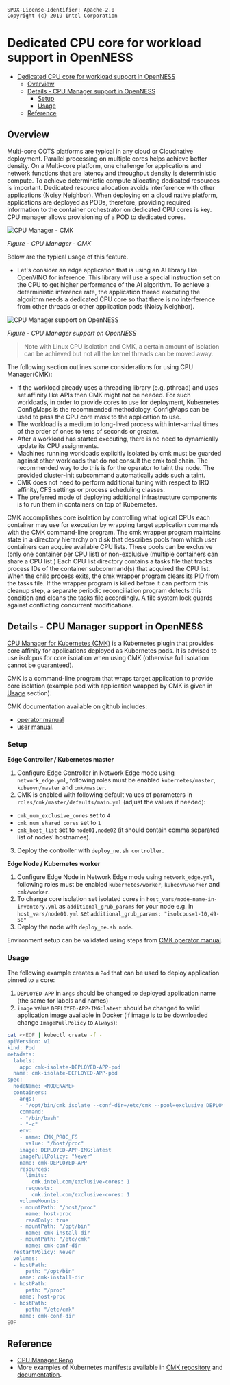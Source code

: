 ```text
SPDX-License-Identifier: Apache-2.0
Copyright (c) 2019 Intel Corporation
```

# Dedicated CPU core for workload support in OpenNESS

- [Dedicated CPU core for workload support in OpenNESS](#dedicated-cpu-core-for-workload-support-in-openness)
  - [Overview](#overview)
  - [Details - CPU Manager support in OpenNESS](#details---cpu-manager-support-in-openness)
    - [Setup](#setup)
    - [Usage](#usage)
  - [Reference](#reference)

## Overview

Multi-core COTS platforms are typical in any cloud or Cloudnative deployment. Parallel processing on multiple cores helps achieve better density. On a Multi-core platform, one challenge for applications and network functions that are latency and throughput density is deterministic compute. To achieve deterministic compute allocating dedicated resources is important. Dedicated resource allocation avoids interference with other applications (Noisy Neighbor). When deploying on a cloud native platform, applications are deployed as PODs, therefore, providing required information to the container orchestrator on dedicated CPU cores is key. CPU manager allows provisioning of a POD to dedicated cores.

![CPU Manager - CMK ](cmk-images/cmk1.png)

_Figure - CPU Manager - CMK_

Below are the typical usage of this feature.

- Let's consider an edge application that is using an AI library like OpenVINO for inference. This library will use a special instruction set on the CPU to get higher performance of the AI algorithm. To achieve a deterministic inference rate, the application thread executing the algorithm needs a dedicated CPU core so that there is no interference from other threads or other application pods (Noisy Neighbor).

![CPU Manager support on OpenNESS ](cmk-images/cmk2.png)

_Figure - CPU Manager support on OpenNESS_

> Note with Linux CPU isolation and CMK, a certain amount of isolation can be achieved but not all the kernel threads can be moved away.

The following section outlines some considerations for using CPU Manager(CMK):

- If the workload already uses a threading library (e.g. pthread) and uses set affinity like APIs then CMK might not be needed. For such workloads, in order to provide cores to use for deployment, Kubernetes ConfigMaps is the recommended methodology. ConfigMaps can be used to pass the CPU core mask to the application to use.
- The workload is a medium to long-lived process with inter-arrival times of the order of ones to tens of seconds or greater.
- After a workload has started executing, there is no need to dynamically update its CPU assignments.
- Machines running workloads explicitly isolated by cmk must be guarded against other workloads that do not consult the cmk tool chain. The recommended way to do this is for the operator to taint the node. The provided cluster-init subcommand automatically adds such a taint.
- CMK does not need to perform additional tuning with respect to IRQ affinity, CFS settings or process scheduling classes.
- The preferred mode of deploying additional infrastructure components is to run them in containers on top of Kubernetes.

CMK accomplishes core isolation by controlling what logical CPUs each container may use for execution by wrapping target application commands with the CMK command-line program. The cmk wrapper program maintains state in a directory hierarchy on disk that describes pools from which user containers can acquire available CPU lists. These pools can be exclusive (only one container per CPU list) or non-exclusive (multiple containers can share a CPU list.) Each CPU list directory contains a tasks file that tracks process IDs of the container subcommand(s) that acquired the CPU list. When the child process exits, the cmk wrapper program clears its PID from the tasks file. If the wrapper program is killed before it can perform this cleanup step, a separate periodic reconciliation program detects this condition and cleans the tasks file accordingly. A file system lock guards against conflicting concurrent modifications.

## Details - CPU Manager support in OpenNESS

[CPU Manager for Kubernetes (CMK)](https://github.com/intel/CPU-Manager-for-Kubernetes) is a Kubernetes plugin that provides core affinity for applications deployed as Kubernetes pods. It is advised to use isolcpus for core isolation when using CMK (otherwise full isolation cannot be guaranteed).

CMK is a command-line program that wraps target application to provide core isolation (example pod with application wrapped by CMK is given in [Usage](#usage-3) section).

CMK documentation available on github includes:

- [operator manual](https://github.com/intel/CPU-Manager-for-Kubernetes/blob/master/docs/operator.md)
- [user manual](https://github.com/intel/CPU-Manager-for-Kubernetes/blob/master/docs/user.md).

### Setup

**Edge Controller / Kubernetes master**

1. Configure Edge Controller in Network Edge mode using `network_edge.yml`, following roles must be enabled `kubernetes/master`, `kubeovn/master` and `cmk/master`.
2. CMK is enabled with following default values of parameters in `roles/cmk/master/defaults/main.yml` (adjust the values if needed):

- `cmk_num_exclusive_cores` set to `4`
- `cmk_num_shared_cores` set to `1`
- `cmk_host_list` set to `node01,node02` (it should contain comma separated list of nodes' hostnames).

3. Deploy the controller with `deploy_ne.sh controller`.

**Edge Node / Kubernetes worker**

1. Configure Edge Node in Network Edge mode using `network_edge.yml`, following roles must be enabled `kubernetes/worker`, `kubeovn/worker` and `cmk/worker`.
2. To change core isolation set isolated cores in `host_vars/node-name-in-inventory.yml` as `additional_grub_params` for your node e.g. in `host_vars/node01.yml` set `additional_grub_params: "isolcpus=1-10,49-58"`
3. Deploy the node with `deploy_ne.sh node`.

Environment setup can be validated using steps from [CMK operator manual](https://github.com/intel/CPU-Manager-for-Kubernetes/blob/master/docs/operator.md#validating-the-environment).

### Usage

The following example creates a `Pod` that can be used to deploy application pinned to a core:

1. `DEPLOYED-APP` in `args` should be changed to deployed application name (the same for labels and names)
2. `image` value `DEPLOYED-APP-IMG:latest` should be changed to valid application image available in Docker (if image is to be downloaded change `ImagePullPolicy` to `Always`):

```bash
cat <<EOF | kubectl create -f -
apiVersion: v1
kind: Pod
metadata:
  labels:
    app: cmk-isolate-DEPLOYED-APP-pod
  name: cmk-isolate-DEPLOYED-APP-pod
spec:
  nodeName: <NODENAME>
  containers:
  - args:
    - "/opt/bin/cmk isolate --conf-dir=/etc/cmk --pool=exclusive DEPLOYED-APP"
    command:
    - "/bin/bash"
    - "-c"
    env:
    - name: CMK_PROC_FS
      value: "/host/proc"
    image: DEPLOYED-APP-IMG:latest
    imagePullPolicy: "Never"
    name: cmk-DEPLOYED-APP
    resources:
      limits:
        cmk.intel.com/exclusive-cores: 1
      requests:
        cmk.intel.com/exclusive-cores: 1
    volumeMounts:
    - mountPath: "/host/proc"
      name: host-proc
      readOnly: true
    - mountPath: "/opt/bin"
      name: cmk-install-dir
    - mountPath: "/etc/cmk"
      name: cmk-conf-dir
  restartPolicy: Never
  volumes:
  - hostPath:
      path: "/opt/bin"
    name: cmk-install-dir
  - hostPath:
      path: "/proc"
    name: host-proc
  - hostPath:
      path: "/etc/cmk"
    name: cmk-conf-dir
EOF
```
## Reference
- [CPU Manager Repo](https://github.com/intel/CPU-Manager-for-Kubernetes)
- More examples of Kubernetes manifests available in [CMK repository](https://github.com/intel/CPU-Manager-for-Kubernetes/tree/master/resources/pods) and [documentation](https://github.com/intel/CPU-Manager-for-Kubernetes/blob/master/docs/user.md).
